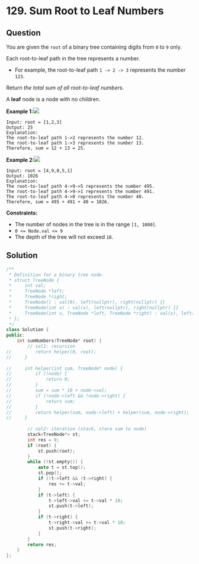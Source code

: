 # 129. Sum Root to Leaf Numbers

## Question

You are given the `root` of a binary tree containing digits from `0` to `9` only.

Each root-to-leaf path in the tree represents a number.

* For example, the root-to-leaf path `1 -> 2 -> 3` represents the number `123`.

Return _the total sum of all root-to-leaf numbers_.

A **leaf** node is a node with no children.

**Example 1:**![](https://assets.leetcode.com/uploads/2021/02/19/num1tree.jpg)

```text
Input: root = [1,2,3]
Output: 25
Explanation:
The root-to-leaf path 1->2 represents the number 12.
The root-to-leaf path 1->3 represents the number 13.
Therefore, sum = 12 + 13 = 25.
```

**Example 2:**![](https://assets.leetcode.com/uploads/2021/02/19/num2tree.jpg)

```text
Input: root = [4,9,0,5,1]
Output: 1026
Explanation:
The root-to-leaf path 4->9->5 represents the number 495.
The root-to-leaf path 4->9->1 represents the number 491.
The root-to-leaf path 4->0 represents the number 40.
Therefore, sum = 495 + 491 + 40 = 1026.
```

**Constraints:**

* The number of nodes in the tree is in the range `[1, 1000]`.
* `0 <= Node.val <= 9`
* The depth of the tree will not exceed `10`.

## Solution

```cpp
/**
 * Definition for a binary tree node.
 * struct TreeNode {
 *     int val;
 *     TreeNode *left;
 *     TreeNode *right;
 *     TreeNode() : val(0), left(nullptr), right(nullptr) {}
 *     TreeNode(int x) : val(x), left(nullptr), right(nullptr) {}
 *     TreeNode(int x, TreeNode *left, TreeNode *right) : val(x), left(left), right(right) {}
 * };
 */
class Solution {
public:
    int sumNumbers(TreeNode* root) {
        // sol1: recursion
//         return helper(0, root);
//     }
    
//     int helper(int sum, TreeNode* node) {
//         if (!node) {
//             return 0;
//         }
//         sum = sum * 10 + node->val;
//         if (!node->left && !node->right) {
//             return sum;
//         }
//         return helper(sum, node->left) + helper(sum, node->right);
//     }
        
        // sol2: iteration (stack, store sum to node)
        stack<TreeNode*> st;
        int res = 0;
        if (root) {
            st.push(root);
        }
        while (!st.empty()) {
            auto t = st.top();
            st.pop();
            if (!t->left && !t->right) {
                res += t->val;
            }
            if (t->left) {
                t->left->val += t->val * 10;
                st.push(t->left);
            }
            if (t->right) {
                t->right->val += t->val * 10;
                st.push(t->right);
            }
        }
        return res;
    }
};
```

